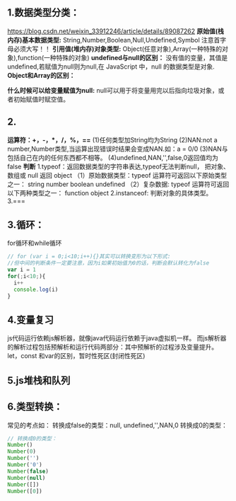 ## 1.数据类型分类：
https://blog.csdn.net/weixin_33912246/article/details/89087262
**原始值(栈内存)基本数据类型:**
String,Number,Boolean,Null,Undefined,Symbol
注意首字母必须大写！！
**引用值(堆内存)对象类型:**
Object(任意对象),Array(一种特殊的对象),function(一种特殊的对象)
**undefined与null的区别：**
没有值的变量，其值是 undefined,若赋值为null则为null,在 JavaScript 中，null 的数据类型是对象.
**Object和Array的区别：**

**什么时候可以给变量赋值为null:**
null可以用于将变量用完以后指向垃圾对象，或者初始赋值时赋空值。
## 2.
**运算符：+，-，*，/，%，==**
  (1)任何类型加String均为String
  (2)NAN:not a number,Number类型,当运算出现错误时结果会变成NAN.如：a = 0/0
  (3)NAN与包括自己在内的任何东西都不相等。
  (4)undefined,NAN,'',false,0返回值均为false
**判断**
1.typeof：返回数据类型的字符串表达,typeof无法判断null， 把对象、数组或 null 返回 object
（1）原始数据类型：typeof 运算符可返回以下原始类型之一：
  string
  number
  boolean
  undefined
（2）复杂数据:
  typeof 运算符可返回以下两种类型之一：
  function
  object
2.instanceof: 判断对象的具体类型。
3.===
## 3.循环：
for循环和while循环
```js
// for (var i = 0;i<10;i++){}其实可以转换变形为以下形式:
//但中间的判断条件一定要注意，因为i如果初始值为0的话，判断会默认转化为false
var i = 1
for(;i<10;){
  i++
  console.log(i)
}
```
## 4.变量复习
js代码运行依赖js解析器，就像java代码运行依赖于java虚拟机一样。
而js解析器的解析过程包括预解析和运行代码两部分：其中预解析的过程涉及变量提升。let，const 和var的区别，暂时性死区(封闭性死区)
## 5.js堆栈和队列
## 6.类型转换：
常见的考点如：
转换成false的类型：null, undefined,'',NAN,0
转换成0的类型：
```js
// 转换成0的类型：
Number()
Number(0)
Number('')
Number('0')
Number(false)
Number(null)
Number([])
Number([0])
```
